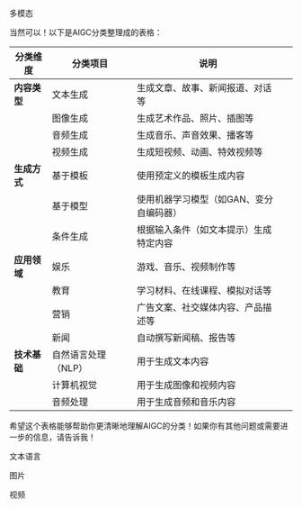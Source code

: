 多模态

当然可以！以下是AIGC分类整理成的表格：

| 分类维度     | 分类项目            | 说明                                    |      |
| ------------ | ------------------- | --------------------------------------- | ---- |
| **内容类型** | 文本生成            | 生成文章、故事、新闻报道、对话等        |      |
|              | 图像生成            | 生成艺术作品、照片、插图等              |      |
|              | 音频生成            | 生成音乐、声音效果、播客等              |      |
|              | 视频生成            | 生成短视频、动画、特效视频等            |      |
| **生成方式** | 基于模板            | 使用预定义的模板生成内容                |      |
|              | 基于模型            | 使用机器学习模型（如GAN、变分自编码器） |      |
|              | 条件生成            | 根据输入条件（如文本提示）生成特定内容  |      |
| **应用领域** | 娱乐                | 游戏、音乐、视频制作等                  |      |
|              | 教育                | 学习材料、在线课程、模拟对话等          |      |
|              | 营销                | 广告文案、社交媒体内容、产品描述等      |      |
|              | 新闻                | 自动撰写新闻稿、报告等                  |      |
| **技术基础** | 自然语言处理（NLP） | 用于生成文本内容                        |      |
|              | 计算机视觉          | 用于生成图像和视频内容                  |      |
|              | 音频处理            | 用于生成音频和音乐内容                  |      |

希望这个表格能够帮助你更清晰地理解AIGC的分类！如果你有其他问题或需要进一步的信息，请告诉我！

文本语言

图片

视频